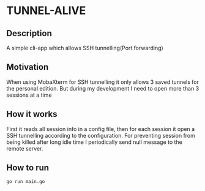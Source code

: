 # TUNNEL-ALIVE

## Description
A simple cli-app which allows SSH tunnelling(Port forwarding)

## Motivation
When using MobaXterm for SSH tunnelling it only allows 3 saved tunnels for the personal edition.
But during my development I need to open more than 3 sessions at a time
## How it works
First it reads all session info in a config file, then for each session
it open a SSH tunnelling according to the configuration.
For preventing session from being killed after long idle time I periodically send null message to the remote server.
## How to run
`go run main.go`